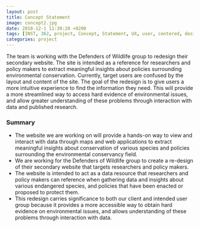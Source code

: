```yaml
---
layout: post
title: Concept Statement
image: concept2.jpg
date: 2018-12-1 11:30:20 +0200
tags: [INST, 362, project, Concept, Statement, UX, user, centered, design, defenders, wildlife]
categories: project
---
```


The team is working with the Defenders of Wildlife group to redesign their secondary website. The site is intended as a reference for researchers and policy makers to extract meaningful insights about policies surrounding environmental conservation. Currently, target users are confused by the layout and content of the site. The goal of the redesign is to give users a more intuitive experience to find the information they need. This will provide a more streamlined way to access hard evidence of environmental issues, and allow greater understanding of these problems through interaction with data and published research. 


### Summary

- The website we are working on will provide a hands-on way to view and interact with data through maps and web applications to extract meaningful insights about conservation of various species and policies surrounding the environmental conservancy field. 
- We are working for the Defenders of Wildlife group to create a re-design of their secondary website that targets researchers and policy makers.
- The website is intended to act as a data resource that researchers and policy makers can reference when gathering data and insights about various endangered species, and policies that have been enacted or proposed to protect them.
- This redesign carries significance to both our client and intended user group because it provides a more accessible way to obtain hard evidence on environmental issues, and allows understanding of these problems through interaction with data.
